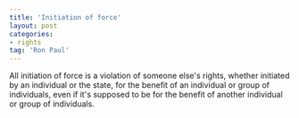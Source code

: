 ```yaml
---
title: 'Initiation of force'
layout: post
categories:
- rights
tag: 'Ron Paul'
---
```


All initiation of force is a violation of someone else's rights, whether initiated by an individual or the state, for the benefit of an individual or group of individuals, even if it's supposed to be for the benefit of another individual or group of individuals.